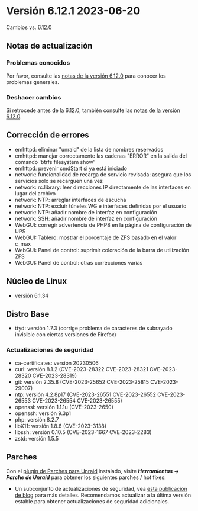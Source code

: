 # Versión 6.12.1 2023-06-20

Cambios vs. [6.12.0](6.12.0.md)

## Notas de actualización

### Problemas conocidos

Por favor, consulte las [notas de la versión 6.12.0](6.12.0.md#known-issues) para conocer los problemas generales.

### Deshacer cambios

Si retrocede antes de la 6.12.0, también consulte las [notas de la versión 6.12.0](6.12.0.md#rolling-back).

## Corrección de errores

- emhttpd: eliminar "unraid" de la lista de nombres reservados
- emhttpd: manejar correctamente las cadenas "ERROR" en la salida del comando 'btrfs filesystem show'
- emhttpd: prevenir cmdStart si ya está iniciado
- network: funcionalidad de recarga de servicio revisada: asegura que los servicios solo se recarguen una vez
- network: rc.library: leer direcciones IP directamente de las interfaces en lugar del archivo
- network: NTP: arreglar interfaces de escucha
- network: NTP: excluir túneles WG e interfaces definidas por el usuario
- network: NTP: añadir nombre de interfaz en configuración
- network: SSH: añadir nombre de interfaz en configuración
- WebGUI: corregir advertencia de PHP8 en la página de configuración de UPS
- WebGUI: Tablero: mostrar el porcentaje de ZFS basado en el valor c\_max
- WebGUI: Panel de control: suprimir coloración de la barra de utilización ZFS
- WebGUI: Panel de control: otras correcciones varias

## Núcleo de Linux

- versión 6.1.34

## Distro Base

- ttyd: versión 1.7.3 (corrige problema de caracteres de subrayado invisible con ciertas versiones de Firefox)

### Actualizaciones de seguridad

- ca-certificates: versión 20230506
- curl: versión 8.1.2 (CVE-2023-28322 CVE-2023-28321 CVE-2023-28320 CVE-2023-28319)
- git: versión 2.35.8 (CVE-2023-25652 CVE-2023-25815 CVE-2023-29007)
- ntp: versión 4.2.8p17 (CVE-2023-26551 CVE-2023-26552 CVE-2023-26553 CVE-2023-26554 CVE-2023-26555)
- openssl: versión 1.1.1u (CVE-2023-2650)
- openssh: versión 9.3p1
- php: versión 8.2.7
- libX11: versión 1.8.6 (CVE-2023-3138)
- libssh: versión 0.10.5 (CVE-2023-1667 CVE-2023-2283)
- zstd: versión 1.5.5

## Parches

Con el [plugin de Parches para Unraid](https://forums.unraid.net/topic/185560-unraid-patch-plugin/) instalado, visite _**Herramientas → Parche de Unraid**_ para obtener los siguientes parches / hot fixes:

- Un subconjunto de actualizaciones de seguridad, vea [esta publicación de blog](https://unraid.net/blog/cvd) para más detalles. Recomendamos actualizar a la última versión estable para obtener actualizaciones de seguridad adicionales.
